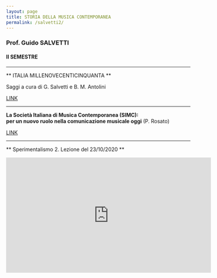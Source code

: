 ```yaml
---
layout: page
title: STORIA DELLA MUSICA CONTEMPORANEA
permalink: /salvetti2/
---
```


### Prof. Guido SALVETTI
#### II SEMESTRE

---

** ITALIA MILLENOVECENTICINQUANTA **


Saggi a cura di G. Salvetti e B. M. Antolini  

<a href="https://www.dropbox.com/sh/y6br73u9th0kw7d/AACgVFtCzX3Ugs5EwLea4ISda/Italia%201950?dl=0&subfolder_nav_tracking=1" target="_blank">LINK</a>

---

**La Società Italiana di Musica Contemporanea (SIMC):   
per un nuovo ruolo nella comunicazione musicale oggi**  (P. Rosato)   

 <a href="https://www.dropbox.com/sh/y6br73u9th0kw7d/AACgVFtCzX3Ugs5EwLea4ISda/Italia%201950?dl=0&preview=simc+appunti.pdf&subfolder_nav_tracking=1" target="_blank">LINK</a>


 ---



** Sperimentalismo 2. Lezione del 23/10/2020 **

<iframe width="560" height="315" src="https://www.youtube.com/embed/vDd83MYAamw" frameborder="0" allow="accelerometer; autoplay; clipboard-write; encrypted-media; gyroscope; picture-in-picture" allowfullscreen></iframe>
